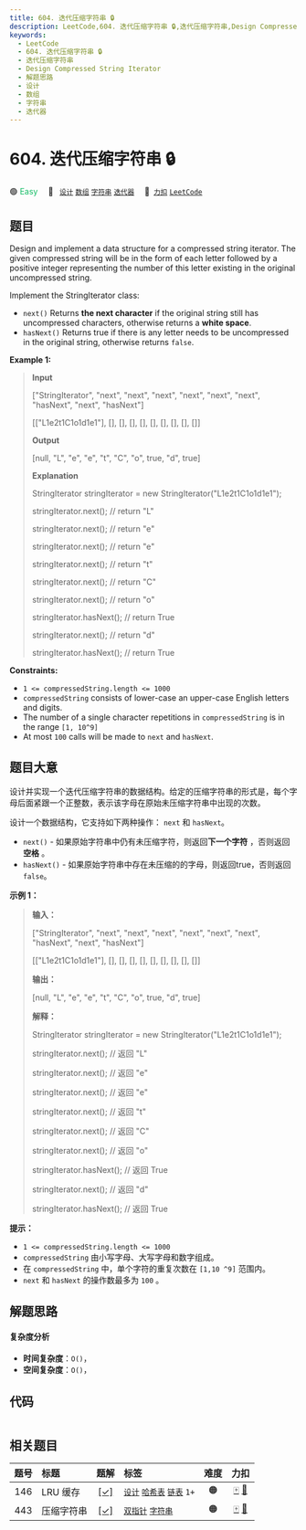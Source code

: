 ```yaml
---
title: 604. 迭代压缩字符串 🔒
description: LeetCode,604. 迭代压缩字符串 🔒,迭代压缩字符串,Design Compressed String Iterator,解题思路,设计,数组,字符串,迭代器
keywords:
  - LeetCode
  - 604. 迭代压缩字符串 🔒
  - 迭代压缩字符串
  - Design Compressed String Iterator
  - 解题思路
  - 设计
  - 数组
  - 字符串
  - 迭代器
---
```


# 604. 迭代压缩字符串 🔒

🟢 <font color=#15bd66>Easy</font>&emsp; 🔖&ensp; [`设计`](/tag/design.md) [`数组`](/tag/array.md) [`字符串`](/tag/string.md) [`迭代器`](/tag/iterator.md)&emsp; 🔗&ensp;[`力扣`](https://leetcode.cn/problems/design-compressed-string-iterator) [`LeetCode`](https://leetcode.com/problems/design-compressed-string-iterator)

## 题目

Design and implement a data structure for a compressed string iterator. The
given compressed string will be in the form of each letter followed by a
positive integer representing the number of this letter existing in the
original uncompressed string.

Implement the StringIterator class:

  * `next()` Returns **the next character** if the original string still has uncompressed characters, otherwise returns a **white space**.
  * `hasNext()` Returns true if there is any letter needs to be uncompressed in the original string, otherwise returns `false`.



**Example 1:**

> 
> 
> 
> 
> 
> **Input**
> 
> ["StringIterator", "next", "next", "next", "next", "next", "next", "hasNext", "next", "hasNext"]
> 
> [["L1e2t1C1o1d1e1"], [], [], [], [], [], [], [], [], []]
> 
> **Output**
> 
> [null, "L", "e", "e", "t", "C", "o", true, "d", true]
> 
> 
> 
> **Explanation**
> 
> StringIterator stringIterator = new StringIterator("L1e2t1C1o1d1e1");
> 
> stringIterator.next(); // return "L"
> 
> stringIterator.next(); // return "e"
> 
> stringIterator.next(); // return "e"
> 
> stringIterator.next(); // return "t"
> 
> stringIterator.next(); // return "C"
> 
> stringIterator.next(); // return "o"
> 
> stringIterator.hasNext(); // return True
> 
> stringIterator.next(); // return "d"
> 
> stringIterator.hasNext(); // return True

**Constraints:**

  * `1 <= compressedString.length <= 1000`
  * `compressedString` consists of lower-case an upper-case English letters and digits.
  * The number of a single character repetitions in `compressedString` is in the range `[1, 10^9]`
  * At most `100` calls will be made to `next` and `hasNext`.


## 题目大意

设计并实现一个迭代压缩字符串的数据结构。给定的压缩字符串的形式是，每个字母后面紧跟一个正整数，表示该字母在原始未压缩字符串中出现的次数。

设计一个数据结构，它支持如下两种操作： `next` 和 `hasNext`。

  * `next()` \- 如果原始字符串中仍有未压缩字符，则返回**下一个字符** ，否则返回**空格** 。
  * `hasNext()` \- 如果原始字符串中存在未压缩的的字母，则返回true，否则返回`false`。



**示例 1：**

> 
> 
> 
> 
> 
> **输入：**
> 
> ["StringIterator", "next", "next", "next", "next", "next", "next", "hasNext", "next", "hasNext"]
> 
> [["L1e2t1C1o1d1e1"], [], [], [], [], [], [], [], [], []]
> 
> **输出：**
> 
> [null, "L", "e", "e", "t", "C", "o", true, "d", true]
> 
> 
> 
> **解释：**
> 
> StringIterator stringIterator = new StringIterator("L1e2t1C1o1d1e1");
> 
> stringIterator.next(); // 返回 "L"
> 
> stringIterator.next(); // 返回 "e"
> 
> stringIterator.next(); // 返回 "e"
> 
> stringIterator.next(); // 返回 "t"
> 
> stringIterator.next(); // 返回 "C"
> 
> stringIterator.next(); // 返回 "o"
> 
> stringIterator.hasNext(); // 返回 True
> 
> stringIterator.next(); // 返回 "d"
> 
> stringIterator.hasNext(); // 返回 True



**提示：**

  * `1 <= compressedString.length <= 1000`
  * `compressedString` 由小写字母、大写字母和数字组成。
  * 在 `compressedString` 中，单个字符的重复次数在 `[1,10 ^9]` 范围内。
  * `next` 和 `hasNext` 的操作数最多为 `100` 。


## 解题思路

#### 复杂度分析

- **时间复杂度**：`O()`，
- **空间复杂度**：`O()`，

## 代码

```javascript

```

## 相关题目

<!-- prettier-ignore -->
| 题号 | 标题 | 题解 | 标签 | 难度 | 力扣 |
| :------: | :------ | :------: | :------ | :------: | :------: |
| 146 | LRU 缓存 | [[✓]](/problem/0146.md) |  [`设计`](/tag/design.md) [`哈希表`](/tag/hash-table.md) [`链表`](/tag/linked-list.md) `1+` | 🟠 | [🀄️](https://leetcode.cn/problems/lru-cache) [🔗](https://leetcode.com/problems/lru-cache) |
| 443 | 压缩字符串 | [[✓]](/problem/0443.md) |  [`双指针`](/tag/two-pointers.md) [`字符串`](/tag/string.md) | 🟠 | [🀄️](https://leetcode.cn/problems/string-compression) [🔗](https://leetcode.com/problems/string-compression) |